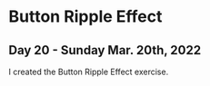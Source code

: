 # Button Ripple Effect
## Day 20 - Sunday Mar. 20th, 2022
I created the Button Ripple Effect exercise.
